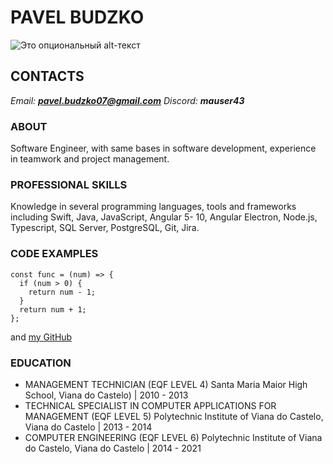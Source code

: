 # PAVEL BUDZKO

![Это опциональный alt-текст](https://house-animals.ru/sites/default/files/media/user-1/cat-name-2-256.jpg)

## CONTACTS
*Email: **pavel.budzko07@gmail.com** Discord: **mauser43***

### ABOUT

Software Engineer, with same bases in software development, experience in teamwork and project management. 

### PROFESSIONAL SKILLS
Knowledge in several programming languages, tools and frameworks including Swift, Java, JavaScript, Angular 5- 10, Angular Electron, Node.js, Typescript, SQL Server, PostgreSQL, Git, Jira.


### CODE EXAMPLES

```
const func = (num) => {  
  if (num > 0) {  
    return num - 1;  
  }
  return num + 1;  
};  
```
and [my GitHub](https://github.com/pavelbudzko)

### EDUCATION 
* MANAGEMENT TECHNICIAN (EQF LEVEL 4)
Santa Maria Maior High School, Viana do Castelo) | 2010 - 2013
* TECHNICAL SPECIALIST IN COMPUTER APPLICATIONS FOR MANAGEMENT (EQF LEVEL 5)
Polytechnic Institute of Viana do Castelo, Viana do Castelo | 2013 - 2014
* COMPUTER ENGINEERING (EQF LEVEL 6)
Polytechnic Institute of Viana do Castelo, Viana do Castelo | 2014 - 2021



